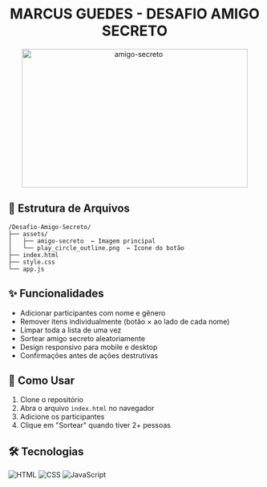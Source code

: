 <h1 align="center"> MARCUS GUEDES - DESAFIO AMIGO SECRETO </h1>
<p align="center">
<img width="450" height="277" alt="amigo-secreto" src="https://github.com/user-attachments/assets/47cf8435-976a-407f-8dbc-3550783cf765" />
<p align="center">


## 📂 Estrutura de Arquivos

```
/Desafio-Amigo-Secreto/
├── assets/
│   ├── amigo-secreto  ← Imagem principal
│   └── play_circle_outline.png  ← Ícone do botão
├── index.html
├── style.css
└── app.js
```

## ✨ Funcionalidades
- Adicionar participantes com nome e gênero
- Remover itens individualmente (botão × ao lado de cada nome)
- Limpar toda a lista de uma vez 
- Sortear amigo secreto aleatoriamente
- Design responsivo para mobile e desktop
- Confirmações antes de ações destrutivas

## 🚀 Como Usar
1. Clone o repositório
2. Abra o arquivo `index.html` no navegador
3. Adicione os participantes
4. Clique em "Sortear" quando tiver 2+ pessoas

## 🛠️ Tecnologias
![HTML](https://img.shields.io/badge/HTML-E34F26?style=flat&logo=html5&logoColor=white)
![CSS](https://img.shields.io/badge/CSS-1572B6?style=flat&logo=css3&logoColor=white)
![JavaScript](https://img.shields.io/badge/JavaScript-F7DF1E?style=flat&logo=javascript&logoColor=black)
